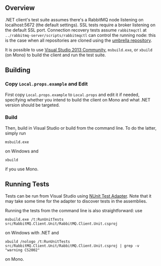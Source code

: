 ## Overview

.NET client's test suite assumes there's a RabbitMQ node listening on localhost:5672
(the default settings). SSL tests require a broker listening on the default
SSL port. Connection recovery tests assume `rabbitmqctl` at `../rabbitmq-server/scripts/rabbitmqctl`
can control the running node: this is the case when all repositories are cloned using
the [umbrella repository](https://github.com/rabbitmq/rabbitmq-public-umbrella).

It is possible to use [Visual Studio 2013 Community](http://www.visualstudio.com/en-us/news/vs2013-community-vs.aspx),
`msbuild.exe`, or `xbuild` (on Mono) to build the client and run the test suite.


## Building

### Copy `Local.props.example` and Edit

First copy `Local.props.example` to `Local.props` and edit it if needed, specifying whether
you intend to build the client on Mono and what .NET version should be targeted.

### Build

Then, build in Visual Studio or build from the command line. To do the latter,
simply run

    msbuild.exe

on Windows and

    xbuild

if you use Mono.


## Running Tests

Tests can be run from Visual Studio using [NUnit Test Adapter](https://visualstudiogallery.msdn.microsoft.com/6ab922d0-21c0-4f06-ab5f-4ecd1fe7175d).
Note that it may take some time for the adapter to discover tests in the assemblies.

Running the tests from the command line is also straightforward: use

    msbuild.exe /t:RunUnitTests src/RabbitMQ.Client.Unit/RabbitMQ.Client.Unit.csproj

on Windows with .NET and

    xbuild /nologo /t:RunUnitTests src/RabbitMQ.Client.Unit/RabbitMQ.Client.Unit.csproj | grep -v "warning CS2002"

on Mono.
